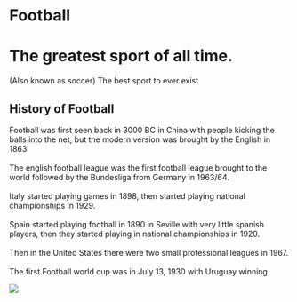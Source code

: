# Football
<body>
<h1>The greatest sport of all time.</h1>
  <p>(Also known as soccer) The best sport to ever exist</p>

<h2>History of Football</h2>
<p>Football was first seen back in 3000 BC in China with people kicking the balls into the net, but the modern version was brought by the English in 1863.<br><br> The english football league was the first football league brought to the world followed by the Bundesliga from Germany in 1963/64.<br><br> Italy started playing games in 1898, then started playing national championships in 1929.<br><br>Spain started playing football in 1890 in Seville with very little spanish players, then they started playing in national championships in 1920.<br><br> Then in the United States there were two small professional leagues in 1967.<br><br>The first Football world cup was in July 13, 1930 with Uruguay winning.</p>

<img href src="https://upload.wikimedia.org/wikipedia/commons/0/0c/U.S._men%27s_national_soccer_team_at_the_1930_FIFA_World_Cup.jpg![image](https://github.com/Radude-8/Soccer/assets/145703339/b1a9fe8e-15d7-4c4a-9857-a3e029660037)">




  
</body>
